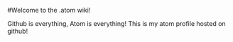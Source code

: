 #Welcome to the .atom wiki!

Github is everything, Atom is everything! This is my atom profile hosted on github!